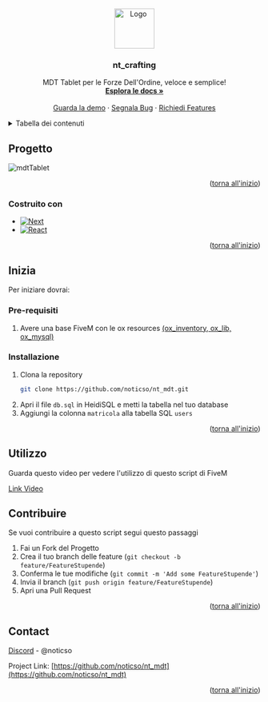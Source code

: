 <a name="readme-top"></a>




<!-- PROJECT LOGO -->
<br />
<div align="center">
  <a href="https://github.com/github_username/repo_name">
    <img src="https://github.com/noticso/nt_ammunation/assets/76558194/4804ee90-846b-45bc-be97-33cfe917e27d" alt="Logo" width="80" height="80">
  </a>

<h3 align="center">nt_crafting</h3>

  <p align="center">
    MDT Tablet per le Forze Dell'Ordine, veloce e semplice!
    <br />
    <a href="https://github.com/noticso/nt_mdt"><strong>Esplora le docs »</strong></a>
    <br />
    <br />
    <a href="https://streamable.com/hmdynh">Guarda la demo</a>
    ·
    <a href="https://github.com/noticso/nt_mdt/issues">Segnala Bug</a>
    ·
    <a href="https://github.com/noticso/nt_mdt/issues">Richiedi Features</a>
  </p>
</div>



<!-- TABLE OF CONTENTS -->
<details>
  <summary>Tabella dei contenuti</summary>
  <ol>
    <li>
      <a href="#progetto">A proposito del progetto...</a>
      <ul>
        <li><a href="#costruito-con">Costruito con</a></li>
      </ul>
    </li>
    <li>
      <a href="#inizia">Inizia</a>
      <ul>
        <li><a href="#pre-requisiti">Pre-requisiti</a></li>
        <li><a href="#installazione">Installazione</a></li>
      </ul>
    </li>
    <li><a href="#utilizzo">Come utilizzarlo</a></li>
    <li><a href="#contribuire">Contribuire</a></li>
    <li><a href="#contact">Contatti</a></li>
  </ol>
</details>



<!-- ABOUT THE PROJECT -->
## Progetto

![mdtTablet](https://github.com/noticso/nt_mdt/assets/76558194/5879e675-0b48-470e-8ec2-c2d59df991c7)





<p align="right">(<a href="#readme-top">torna all'inizio</a>)</p>



### Costruito con 

* [![Next][Next.js]][Next-url]
* [![React][React.js]][React-url]

<p align="right">(<a href="#readme-top">torna all'inizio</a>)</p>



<!-- GETTING STARTED -->
## Inizia

Per iniziare dovrai:

### Pre-requisiti
1. Avere una base FiveM con le ox resources [(ox_inventory, ox_lib, ox_mysql)](https://overextended.dev/)


### Installazione


1. Clona la repository
   ```sh
   git clone https://github.com/noticso/nt_mdt.git
   ```
2. Apri il file `db.sql` in HeidiSQL e metti la tabella nel tuo database
3. Aggiungi la colonna `matricola` alla tabella SQL `users`

<p align="right">(<a href="#readme-top">torna all'inizio</a>)</p>



<!-- USAGE EXAMPLES -->
## Utilizzo

Guarda questo video per vedere l'utilizzo di questo script di FiveM

[Link Video](https://streamable.com/hmdynh)


<!-- CONTRIBUTING -->
## Contribuire

Se vuoi contribuire a questo script segui questo passaggi

1. Fai un Fork del Progetto
2. Crea il tuo branch delle feature (`git checkout -b feature/FeatureStupende`)
3. Conferma le tue modifiche (`git commit -m 'Add some FeatureStupende'`)
4. Invia il branch (`git push origin feature/FeatureStupende`)
5. Apri una Pull Request

<p align="right">(<a href="#readme-top">torna all'inizio</a>)</p>




<!-- CONTACT -->
## Contact

[Discord](https://discord.gg/uY9agGndYs) - @noticso

Project Link: [https://github.com/noticso/nt_mdt](https://github.com/noticso/nt_mdt)

<p align="right">(<a href="#readme-top">torna all'inizio</a>)</p>




<!-- MARKDOWN LINKS & IMAGES -->
<!-- https://www.markdownguide.org/basic-syntax/#reference-style-links -->
[Next.js]: https://img.shields.io/badge/lua-007bff?style=for-the-badge&logo=lua&logoColor=white
[Next-url]: https://www.lua.org/
[React.js]: https://img.shields.io/badge/javascript-000000?style=for-the-badge&logo=javascript&logoColor=yellow
[React-url]: https://javascript.info/
